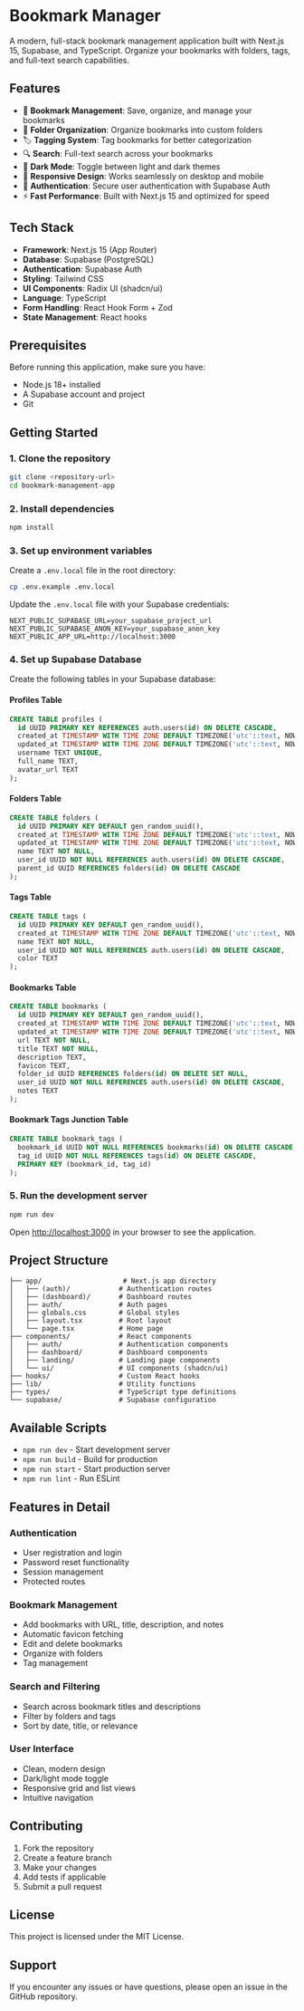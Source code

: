 # Bookmark Manager

A modern, full-stack bookmark management application built with Next.js 15, Supabase, and TypeScript. Organize your bookmarks with folders, tags, and full-text search capabilities.

## Features

- 🔖 **Bookmark Management**: Save, organize, and manage your bookmarks
- 📁 **Folder Organization**: Organize bookmarks into custom folders
- 🏷️ **Tagging System**: Tag bookmarks for better categorization
- 🔍 **Search**: Full-text search across your bookmarks
- 🌙 **Dark Mode**: Toggle between light and dark themes
- 📱 **Responsive Design**: Works seamlessly on desktop and mobile
- 🔐 **Authentication**: Secure user authentication with Supabase Auth
- ⚡ **Fast Performance**: Built with Next.js 15 and optimized for speed

## Tech Stack

- **Framework**: Next.js 15 (App Router)
- **Database**: Supabase (PostgreSQL)
- **Authentication**: Supabase Auth
- **Styling**: Tailwind CSS
- **UI Components**: Radix UI (shadcn/ui)
- **Language**: TypeScript
- **Form Handling**: React Hook Form + Zod
- **State Management**: React hooks

## Prerequisites

Before running this application, make sure you have:

- Node.js 18+ installed
- A Supabase account and project
- Git

## Getting Started

### 1. Clone the repository

```bash
git clone <repository-url>
cd bookmark-management-app
```

### 2. Install dependencies

```bash
npm install
```

### 3. Set up environment variables

Create a `.env.local` file in the root directory:

```bash
cp .env.example .env.local
```

Update the `.env.local` file with your Supabase credentials:

```env
NEXT_PUBLIC_SUPABASE_URL=your_supabase_project_url
NEXT_PUBLIC_SUPABASE_ANON_KEY=your_supabase_anon_key
NEXT_PUBLIC_APP_URL=http://localhost:3000
```

### 4. Set up Supabase Database

Create the following tables in your Supabase database:

#### Profiles Table

```sql
CREATE TABLE profiles (
  id UUID PRIMARY KEY REFERENCES auth.users(id) ON DELETE CASCADE,
  created_at TIMESTAMP WITH TIME ZONE DEFAULT TIMEZONE('utc'::text, NOW()) NOT NULL,
  updated_at TIMESTAMP WITH TIME ZONE DEFAULT TIMEZONE('utc'::text, NOW()) NOT NULL,
  username TEXT UNIQUE,
  full_name TEXT,
  avatar_url TEXT
);
```

#### Folders Table

```sql
CREATE TABLE folders (
  id UUID PRIMARY KEY DEFAULT gen_random_uuid(),
  created_at TIMESTAMP WITH TIME ZONE DEFAULT TIMEZONE('utc'::text, NOW()) NOT NULL,
  updated_at TIMESTAMP WITH TIME ZONE DEFAULT TIMEZONE('utc'::text, NOW()) NOT NULL,
  name TEXT NOT NULL,
  user_id UUID NOT NULL REFERENCES auth.users(id) ON DELETE CASCADE,
  parent_id UUID REFERENCES folders(id) ON DELETE CASCADE
);
```

#### Tags Table

```sql
CREATE TABLE tags (
  id UUID PRIMARY KEY DEFAULT gen_random_uuid(),
  created_at TIMESTAMP WITH TIME ZONE DEFAULT TIMEZONE('utc'::text, NOW()) NOT NULL,
  name TEXT NOT NULL,
  user_id UUID NOT NULL REFERENCES auth.users(id) ON DELETE CASCADE,
  color TEXT
);
```

#### Bookmarks Table

```sql
CREATE TABLE bookmarks (
  id UUID PRIMARY KEY DEFAULT gen_random_uuid(),
  created_at TIMESTAMP WITH TIME ZONE DEFAULT TIMEZONE('utc'::text, NOW()) NOT NULL,
  updated_at TIMESTAMP WITH TIME ZONE DEFAULT TIMEZONE('utc'::text, NOW()) NOT NULL,
  url TEXT NOT NULL,
  title TEXT NOT NULL,
  description TEXT,
  favicon TEXT,
  folder_id UUID REFERENCES folders(id) ON DELETE SET NULL,
  user_id UUID NOT NULL REFERENCES auth.users(id) ON DELETE CASCADE,
  notes TEXT
);
```

#### Bookmark Tags Junction Table

```sql
CREATE TABLE bookmark_tags (
  bookmark_id UUID NOT NULL REFERENCES bookmarks(id) ON DELETE CASCADE,
  tag_id UUID NOT NULL REFERENCES tags(id) ON DELETE CASCADE,
  PRIMARY KEY (bookmark_id, tag_id)
);
```

### 5. Run the development server

```bash
npm run dev
```

Open [http://localhost:3000](http://localhost:3000) in your browser to see the application.

## Project Structure

```
├── app/                    # Next.js app directory
│   ├── (auth)/            # Authentication routes
│   ├── (dashboard)/       # Dashboard routes
│   ├── auth/              # Auth pages
│   ├── globals.css        # Global styles
│   ├── layout.tsx         # Root layout
│   └── page.tsx           # Home page
├── components/            # React components
│   ├── auth/              # Authentication components
│   ├── dashboard/         # Dashboard components
│   ├── landing/           # Landing page components
│   └── ui/                # UI components (shadcn/ui)
├── hooks/                 # Custom React hooks
├── lib/                   # Utility functions
├── types/                 # TypeScript type definitions
└── supabase/              # Supabase configuration
```

## Available Scripts

- `npm run dev` - Start development server
- `npm run build` - Build for production
- `npm run start` - Start production server
- `npm run lint` - Run ESLint

## Features in Detail

### Authentication

- User registration and login
- Password reset functionality
- Session management
- Protected routes

### Bookmark Management

- Add bookmarks with URL, title, description, and notes
- Automatic favicon fetching
- Edit and delete bookmarks
- Organize with folders
- Tag management

### Search and Filtering

- Search across bookmark titles and descriptions
- Filter by folders and tags
- Sort by date, title, or relevance

### User Interface

- Clean, modern design
- Dark/light mode toggle
- Responsive grid and list views
- Intuitive navigation

## Contributing

1. Fork the repository
2. Create a feature branch
3. Make your changes
4. Add tests if applicable
5. Submit a pull request

## License

This project is licensed under the MIT License.

## Support

If you encounter any issues or have questions, please open an issue in the GitHub repository.
